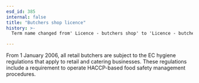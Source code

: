 ```yaml
---
esd_id: 385
internal: false
title: "Butchers shop licence"
history: >-
  Term name changed from' Licence - butchers shop' to 'Licence - butchers' shop' and scope notes added in version 2.02. Scope notes changed in version 3.00 to cover change is legislation in 2006. Term name changed from 'Licence - butchers' shop' to 'Licences - butchers shops' in version 3.00. Name changed to 'Butchers shop licence' in version 4.00.

---
```


From 1 January 2006, all retail butchers are subject to the EC hygiene regulations that apply to retail and catering businesses. These regulations include a requirement to operate HACCP-based food safety management procedures.

